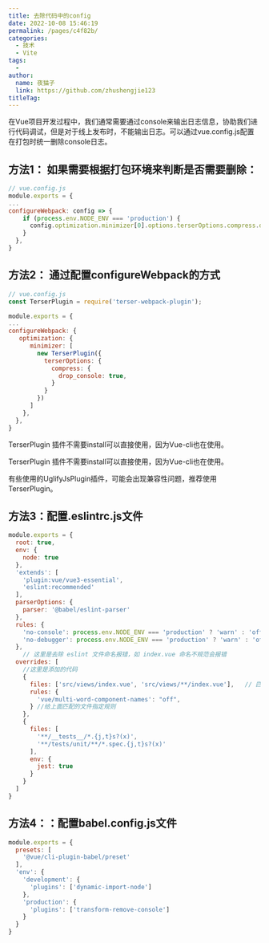 ```yaml
---
title: 去除代码中的config
date: 2022-10-08 15:46:19
permalink: /pages/c4f82b/
categories:
  - 技术
  - Vite
tags:
  - 
author: 
  name: 夜猫子
  link: https://github.com/zhushengjie123
titleTag: 
---
```

在Vue项目开发过程中，我们通常需要通过console来输出日志信息，协助我们进行代码调试，但是对于线上发布时，不能输出日志。可以通过vue.config.js配置在打包时统一删除console日志。

## 方法1： 如果需要根据打包环境来判断是否需要删除：

```js
// vue.config.js
module.exports = {
...
configureWebpack: config => {
    if (process.env.NODE_ENV === 'production') {
      config.optimization.minimizer[0].options.terserOptions.compress.drop_console = true
    }
  },
}
```

## 方法2： 通过配置configureWebpack的方式

```js
// vue.config.js
const TerserPlugin = require('terser-webpack-plugin');

module.exports = {
...
configureWebpack: {
   optimization: {
      minimizer: [
        new TerserPlugin({
          terserOptions: {
            compress: {
              drop_console: true,
            }
          }
        })
      ]
    },
  },
}
```

TerserPlugin 插件不需要install可以直接使用，因为Vue-cli也在使用。

TerserPlugin 插件不需要install可以直接使用，因为Vue-cli也在使用。

有些使用的UglifyJsPlugin插件，可能会出现兼容性问题，推荐使用TerserPlugin。

## 方法3：配置.eslintrc.js文件

```js
module.exports = {
  root: true,
  env: {
    node: true
  },
  'extends': [
    'plugin:vue/vue3-essential',
    'eslint:recommended'
  ],
  parserOptions: {
    parser: '@babel/eslint-parser'
  },
  rules: {
    'no-console': process.env.NODE_ENV === 'production' ? 'warn' : 'off',
    'no-debugger': process.env.NODE_ENV === 'production' ? 'warn' : 'off'
  },
    // 这里是去除 eslint 文件命名报错，如 index.vue 命名不规范会报错
  overrides: [
    //这里是添加的代码
    {
      files: ['src/views/index.vue', 'src/views/**/index.vue'],   // 匹配views和二级目录中的index.vue
      rules: {
        'vue/multi-word-component-names': "off",
      } //给上面匹配的文件指定规则
    },
    {
      files: [
        '**/__tests__/*.{j,t}s?(x)',
        '**/tests/unit/**/*.spec.{j,t}s?(x)'
      ],
      env: {
        jest: true
      }
    }
  ]
}

```

## 方法4：：配置babel.config.js文件

```js
module.exports = {
  presets: [
    '@vue/cli-plugin-babel/preset'
  ],
  'env': {
    'development': {
      'plugins': ['dynamic-import-node']
    },
    'production': {
      'plugins': ['transform-remove-console']
    }
  }
}
```

